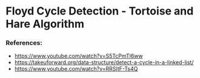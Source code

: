 # Floyd Cycle Detection - Tortoise and Hare Algorithm


### References:

- https://www.youtube.com/watch?v=S5TcPmTl6ww
- https://takeuforward.org/data-structure/detect-a-cycle-in-a-linked-list/
- https://www.youtube.com/watch?v=RRSItF-Ts4Q

